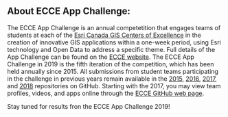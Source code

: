 ## About ECCE App Challenge:

 The ECCE App Challenge is an annual competetition that engages teams of students at each of the [Esri Canada GIS Centers of Excellence](https://ecce.esri.ca/wpecce/schools/) in the creation of innovative GIS applications within a one-week period, using Esri technology and Open Data to address a specific theme.  Full details of the App Challenge can be found on the [ECCE website](https://ecce.esri.ca/wpecce/app-challenge/).  The ECCE App Challenge in 2019 is the fifth iteration of the competition, which has been held annually since 2015.  All submissions from student teams participating in the challenge in previous years remain available in the [2015](https://github.com/EsriCanada-CE/ecce-app-challenge-2015), [2016](https://github.com/EsriCanada-CE/ecce-app-challenge-2016), [2017](https://github.com/EsriCanada-CE/ecce-app-challenge-2017), and [2018](https://github.com/EsriCanada-CE/ecce-app-challenge-2018) repositories on GitHub.  Starting with the 2017, you may view team profiles, videos, and apps online through the [ECCE GitHub web page](https://esricanada-ce.github.io).

 Stay tuned for results fron the ECCE App Challenge 2019!
